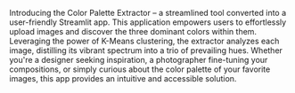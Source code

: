 Introducing the Color Palette Extractor – a streamlined tool converted into a user-friendly Streamlit app. This application empowers users to effortlessly upload images and discover the three dominant colors within them. Leveraging the power of K-Means clustering, the extractor analyzes each image, distilling its vibrant spectrum into a trio of prevailing hues. Whether you're a designer seeking inspiration, a photographer fine-tuning your compositions, or simply curious about the color palette of your favorite images, this app provides an intuitive and accessible solution.

